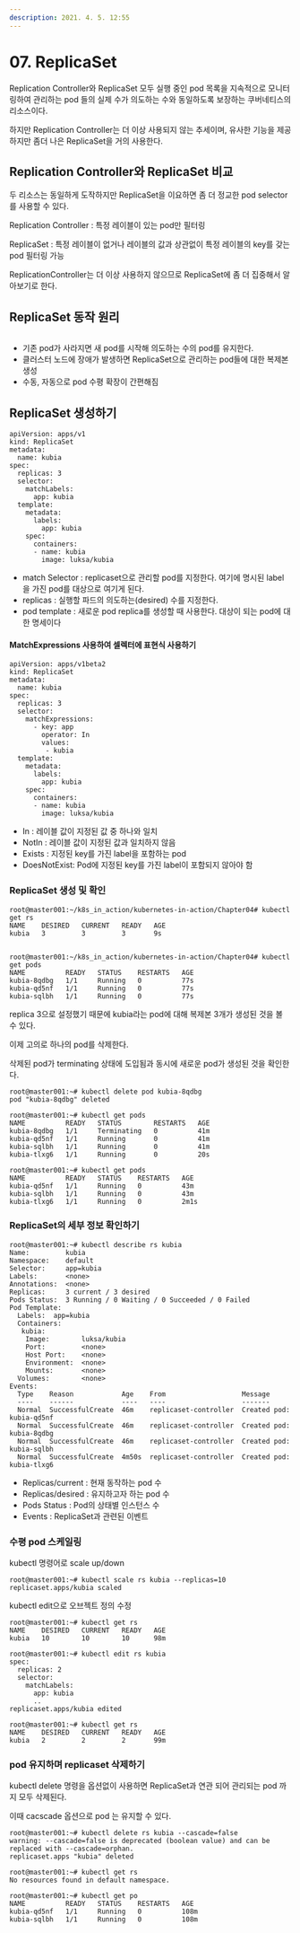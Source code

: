 ```yaml
---
description: 2021. 4. 5. 12:55
---
```


# 07. ReplicaSet

Replication Controller와 ReplicaSet 모두 실행 중인 pod 목록을 지속적으로 모니터링하여 관리하는 pod 들의 실제 수가 의도하는 수와 동일하도록 보장하는 쿠버네티스의 리소스이다.

하지만 Replication Controller는 더 이상 사용되지 않는 추세이며, 유사한 기능을 제공하지만 좀더 나은 ReplicaSet을 거의 사용한다.



## Replication Controller와 ReplicaSet 비교

두 리소스는 동일하게 도작하지만 ReplicaSet을 이요하면 좀 더 정교한 pod selector를 사용할 수 있다.

Replication Controller : 특정 레이블이 있는 pod만 필터링

ReplicaSet : 특정 레이블이 없거나 레이블의 값과 상관없이 특정 레이블의 key를 갖는 pod 필터링 가능

ReplicationController는 더 이상 사용하지 않으므로 ReplicaSet에 좀 더 집중해서 알아보기로 한다.



## ReplicaSet 동작 원리

<div align="left">

<figure><img src="https://blog.kakaocdn.net/dn/cjaqMF/btq1MrC1m7h/UEBoY0btxNEyJQamd2TkNK/img.png" alt=""><figcaption></figcaption></figure>

</div>

* 기존 pod가 사라지면 새 pod를 시작해 의도하는 수의 pod를 유지한다.
* 클러스터 노드에 장애가 발생하면 ReplicaSet으로 관리하는 pod들에 대한 복제본 생성
* 수동, 자동으로 pod 수평 확장이 간편해짐





## ReplicaSet 생성하기

```
apiVersion: apps/v1
kind: ReplicaSet
metadata:
  name: kubia
spec:
  replicas: 3
  selector:
    matchLabels:
      app: kubia
  template:
    metadata:
      labels:
        app: kubia
    spec:
      containers:
      - name: kubia
        image: luksa/kubia
```

* match Selector : replicaset으로 관리할 pod를 지정한다. 여기에 명시된 label 을 가진 pod를 대상으로 여기게 된다.
* replicas : 실행할 파드의 의도하는(desired) 수를 지정한다.
* pod template : 새로운 pod replica를 생성할 때 사용한다. 대상이 되는 pod에 대한 명세이다

#### MatchExpressions 사용하여 셀렉터에 표현식 사용하기

```
apiVersion: apps/v1beta2
kind: ReplicaSet
metadata:
  name: kubia
spec:
  replicas: 3
  selector:
    matchExpressions:
      - key: app
        operator: In
        values:
         - kubia
  template:
    metadata:
      labels:
        app: kubia
    spec:
      containers:
      - name: kubia
        image: luksa/kubia
```

* In : 레이블 값이 지정된 값 중 하나와 일치
* NotIn : 레이블 값이 지정된 값과 일치하지 않음
* Exists : 지정된 key를 가진 label을 포함하는 pod
* DoesNotExist: Pod에 지정된 key를 가진 label이 포함되지 않아야 함



### ReplicaSet 생성 및 확인

```
root@master001:~/k8s_in_action/kubernetes-in-action/Chapter04# kubectl get rs
NAME    DESIRED   CURRENT   READY   AGE
kubia   3         3         3       9s


root@master001:~/k8s_in_action/kubernetes-in-action/Chapter04# kubectl get pods
NAME          READY   STATUS    RESTARTS   AGE
kubia-8qdbg   1/1     Running   0          77s
kubia-qd5nf   1/1     Running   0          77s
kubia-sqlbh   1/1     Running   0          77s
```

replica 3으로 설정했기 때문에 kubia라는 pod에 대해 복제본 3개가 생성된 것을 볼 수 있다.

이제 고의로 하나의 pod를 삭제한다.

삭제된 pod가 terminating 상태에 도입됨과 동시에 새로운 pod가 생성된 것을 확인한다.

```
root@master001:~# kubectl delete pod kubia-8qdbg
pod "kubia-8qdbg" deleted

root@master001:~# kubectl get pods
NAME          READY   STATUS        RESTARTS   AGE
kubia-8qdbg   1/1     Terminating   0          41m
kubia-qd5nf   1/1     Running       0          41m
kubia-sqlbh   1/1     Running       0          41m
kubia-tlxg6   1/1     Running       0          20s

root@master001:~# kubectl get pods
NAME          READY   STATUS    RESTARTS   AGE
kubia-qd5nf   1/1     Running   0          43m
kubia-sqlbh   1/1     Running   0          43m
kubia-tlxg6   1/1     Running   0          2m1s
```



### ReplicaSet의 세부 정보 확인하기

```
root@master001:~# kubectl describe rs kubia
Name:         kubia
Namespace:    default
Selector:     app=kubia
Labels:       <none>
Annotations:  <none>
Replicas:     3 current / 3 desired
Pods Status:  3 Running / 0 Waiting / 0 Succeeded / 0 Failed
Pod Template:
  Labels:  app=kubia
  Containers:
   kubia:
    Image:        luksa/kubia
    Port:         <none>
    Host Port:    <none>
    Environment:  <none>
    Mounts:       <none>
  Volumes:        <none>
Events:
  Type    Reason            Age    From                   Message
  ----    ------            ----   ----                   -------
  Normal  SuccessfulCreate  46m    replicaset-controller  Created pod: kubia-qd5nf
  Normal  SuccessfulCreate  46m    replicaset-controller  Created pod: kubia-8qdbg
  Normal  SuccessfulCreate  46m    replicaset-controller  Created pod: kubia-sqlbh
  Normal  SuccessfulCreate  4m50s  replicaset-controller  Created pod: kubia-tlxg6
```

* Replicas/current : 현재 동작하는 pod 수
* Replicas/desired : 유지하고자 하는 pod 수
* Pods Status : Pod의 상태별 인스턴스 수
* Events : ReplicaSet과 관련된 이벤트



### 수평 pod 스케일링

kubectl 명령어로 scale up/down

```
root@master001:~# kubectl scale rs kubia --replicas=10
replicaset.apps/kubia scaled
```

kubectl edit으로 오브젝트 정의 수정

```
root@master001:~# kubectl get rs
NAME    DESIRED   CURRENT   READY   AGE
kubia   10        10        10      98m

root@master001:~# kubectl edit rs kubia
spec:
  replicas: 2
  selector:
    matchLabels:
      app: kubia
      ..
replicaset.apps/kubia edited

root@master001:~# kubectl get rs
NAME    DESIRED   CURRENT   READY   AGE
kubia   2         2         2       99m
```



### pod 유지하며 replicaset 삭제하기

kubectl delete 명령을 옵션없이 사용하면 ReplicaSet과 연관 되어 관리되는 pod 까지 모두 삭제된다.

이때 cacscade 옵션으로 pod 는 유지할 수 있다.

```
root@master001:~# kubectl delete rs kubia --cascade=false
warning: --cascade=false is deprecated (boolean value) and can be replaced with --cascade=orphan.
replicaset.apps "kubia" deleted

root@master001:~# kubectl get rs
No resources found in default namespace.

root@master001:~# kubectl get po
NAME          READY   STATUS    RESTARTS   AGE
kubia-qd5nf   1/1     Running   0          108m
kubia-sqlbh   1/1     Running   0          108m
```

